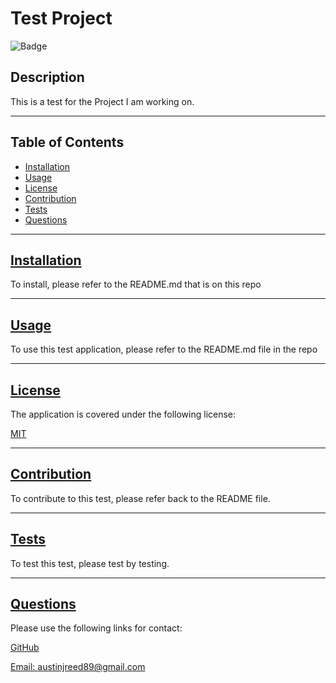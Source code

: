 
  # Test Project

  ![Badge](https://img.shields.io/badge/license-MIT-blue)
  ## Description

  This is a test for the Project I am working on.
  
---
  ## Table of Contents

  * [Installation](#installation)
  * [Usage](#usage)
  * [License](#license)
  * [Contribution](#contribution)
  * [Tests](#tests)
  * [Questions](#questions)
---
  ## [Installation](#table-of-contents)

  To install, please refer to the README.md that is on this repo

---
  ## [Usage](#table-of-contents)

  To use this test application, please refer to the README.md file in the repo

---
  ## [License](#table-of-contents)

  The application is covered under the following license:

  [MIT](https://choosealicense.com/licenses/MIT)

---
  ## [Contribution](#table-of-contents)

  To contribute to this test, please refer back to the README file.

---
  ## [Tests](#table-of-contents)

  To test this test, please test by testing.

---
  ## [Questions](#table-of-contents)

  Please use the following links for contact:

  [GitHub](https://github.com/areed98)

  [Email: austinjreed89@gmail.com](mailto:austinjreed89@gmail.com)

